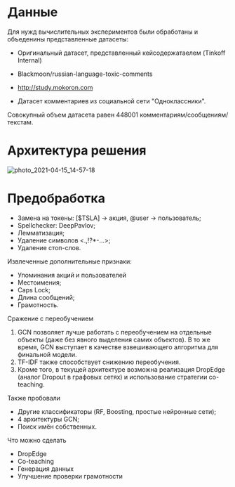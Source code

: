 

# Данные

Для нужд вычислительных экспериментов были обработаны и объеденины представленные датасеты:

- Оригинальный датасет, представленный кейсодержатаелем (Tinkoff Internal)

- Blackmoon/russian-language-toxic-comments
- http://study.mokoron.com
- Датасет комментариев из социальной сети "Одноклассники".



Совокупный объем датасета равен 448001 комментариям/сообщениям/текстам. 

# Архитектура решения

![photo_2021-04-15_14-57-18](photo_2021-04-15_14-57-18.jpg)

# Предобработка

- Замена на токены: [$TSLA] → акция, @user → пользователь;
- Spellchecker: DeepPavlov;
- Лемматизация;
- Удаление символов <.,!?*-...>;
- Удаление стоп-слов.

Извлеченные дополнительные признаки:

- Упоминания акций и пользователей
- Местоимения;
- Caps Lock;
- Длина сообщений;
- Грамотность.

Сражение с переобучением

1. GCN позволяет лучше работать с переобучением на отдельные объекты (даже без явного выделения самих объектов). В то же время, GCN выступает в качестве взвешивающего алгоритма для финальной модели.
2. TF-IDF также способствует снижению переобучения.
3. Кроме того, в текущей архитектуре возможна реализация DropEdge (аналог Dropout в графовых сетях) и использование стратегии co-teaching.

Также пробовали

- Другие классификаторы (RF, Boosting, простые нейронные сети);
- 4 архитектуры GCN;
- Поиск имён собственных.

Что можно сделать

- DropEdge
- Co-teaching
- Генерация данных
- Улучшение проверки грамотности